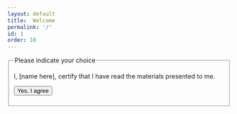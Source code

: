 ```yaml
---
layout: default
title:  Welcome
permalink: '/'
id: 1
order: 10
---
```





<form id="myform" name="myform" method="post" action="">
  <fieldset>
  <legend>Please indicate your choice</legend>
      <p>I, <span id="learnername">[name here]</span>, certify that I have read the materials presented to me.</p>
      <p><input type="submit" name="submit" id="submit" value="Yes, I agree"  /></p>
  </fieldset>
</form>


